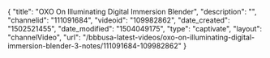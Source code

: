 {
    "title": "OXO On Illuminating Digital Immersion Blender",
    "description": "",
    "channelid": "111091684",
    "videoid": "109982862",
    "date_created": "1502521455",
    "date_modified": "1504049175",
    "type": "captivate",
    "layout": "channelVideo",
    "url": "\/bbbusa-latest-videos\/oxo-on-illuminating-digital-immersion-blender-3-notes\/111091684-109982862"
}